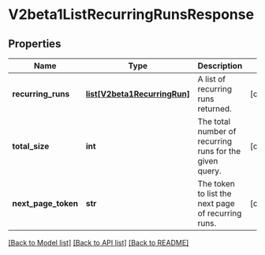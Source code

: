# V2beta1ListRecurringRunsResponse

## Properties

| Name                | Type                                                    | Description                                             | Notes      |
| ------------------- | ------------------------------------------------------- | ------------------------------------------------------- | ---------- |
| **recurring_runs**  | [**list[V2beta1RecurringRun]**](V2beta1RecurringRun.md) | A list of recurring runs returned.                      | [optional] |
| **total_size**      | **int**                                                 | The total number of recurring runs for the given query. | [optional] |
| **next_page_token** | **str**                                                 | The token to list the next page of recurring runs.      | [optional] |

[[Back to Model list]](../README.md#documentation-for-models) [[Back to API list]](../README.md#documentation-for-api-endpoints) [[Back to README]](../README.md)

